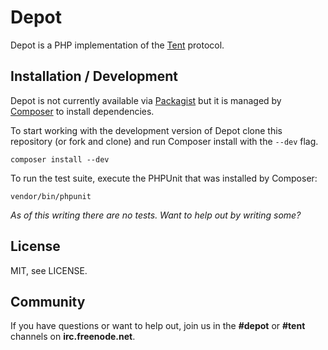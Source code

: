 Depot
=====

Depot is a PHP implementation of the [Tent][1] protocol.


Installation / Development
--------------------------

Depot is not currently available via [Packagist][2] but it is
managed by [Composer][3] to install dependencies.

To start working with the development version of Depot clone
this repository (or fork and clone) and run Composer install
with the `--dev` flag.

    composer install --dev

To run the test suite,  execute the PHPUnit that was installed
by Composer:

    vendor/bin/phpunit

*As of this writing there are no tests. Want to help out by
writing some?*


License
-------

MIT, see LICENSE.


Community
---------

If you have questions or want to help out, join us in the
**#depot** or **#tent** channels on **irc.freenode.net**.


[1]: https://tent.io
[2]: https://packagist.org
[3]: http://getcomposer.org/

